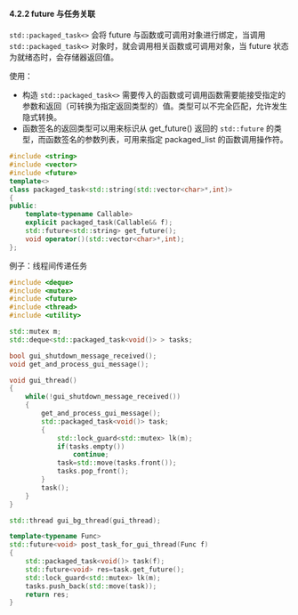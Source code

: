 #### 4.2.2 future 与任务关联
`std::packaged_task<>` 会将 future 与函数或可调用对象进行绑定，当调用`std::packaged_task<>` 对象时，就会调用相关函数或可调用对象，当 future 状态为就绪态时，会存储器返回值。

使用：
* 构造 `std::packaged_task<>` 需要传入的函数或可调用函数需要能接受指定的参数和返回（可转换为指定返回类型的）值。类型可以不完全匹配，允许发生隐式转换。
* 函数签名的返回类型可以用来标识从 get_future() 返回的 `std::future` 的类型，而函数签名的参数列表，可用来指定 packaged_list 的函数调用操作符。

```cpp
#include <string>
#include <vector>
#include <future>
template<>
class packaged_task<std::string(std::vector<char>*,int)>
{
public:
    template<typename Callable>
    explicit packaged_task(Callable&& f);
    std::future<std::string> get_future();
    void operator()(std::vector<char>*,int);
};

```

例子：线程间传递任务
```cpp
#include <deque>
#include <mutex>
#include <future>
#include <thread>
#include <utility>

std::mutex m;
std::deque<std::packaged_task<void()> > tasks;

bool gui_shutdown_message_received();
void get_and_process_gui_message();

void gui_thread()
{
    while(!gui_shutdown_message_received())
    {
        get_and_process_gui_message();
        std::packaged_task<void()> task;
        {
            std::lock_guard<std::mutex> lk(m);
            if(tasks.empty())
                continue;
            task=std::move(tasks.front());
            tasks.pop_front();
        }
        task();
    }
}

std::thread gui_bg_thread(gui_thread);

template<typename Func>
std::future<void> post_task_for_gui_thread(Func f)
{
    std::packaged_task<void()> task(f);
    std::future<void> res=task.get_future();
    std::lock_guard<std::mutex> lk(m);
    tasks.push_back(std::move(task));
    return res;
}

```